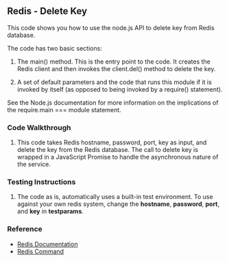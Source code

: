 ## Redis - Delete Key

This code shows you how to use the node.js API to delete key from Redis database. 

The code has two basic sections:

1. The main() method. This is the entry point to the code. It creates the Redis client and then invokes the client.del() method to delete the key.

2. A set of default parameters and the code that runs this module if it is invoked by itself (as opposed to being invoked by a require() statement).

See the Node.js documentation for more information on the implications of the require.main === module statement.

### Code Walkthrough
1. This code takes Redis hostname, password, port, key as input, and delete the key from the Redis database. The call to delete key is wrapped in a JavaScript Promise to handle the asynchronous nature of the service.

### Testing Instructions
1. The code as is, automatically uses a built-in test environment. To use against your own redis system, change the **hostname**, **password**, **port**, and **key** in **testparams**.

### Reference
* [Redis Documentation](https://redis.io/)
* [Redis Command](https://redis.io/commands/)